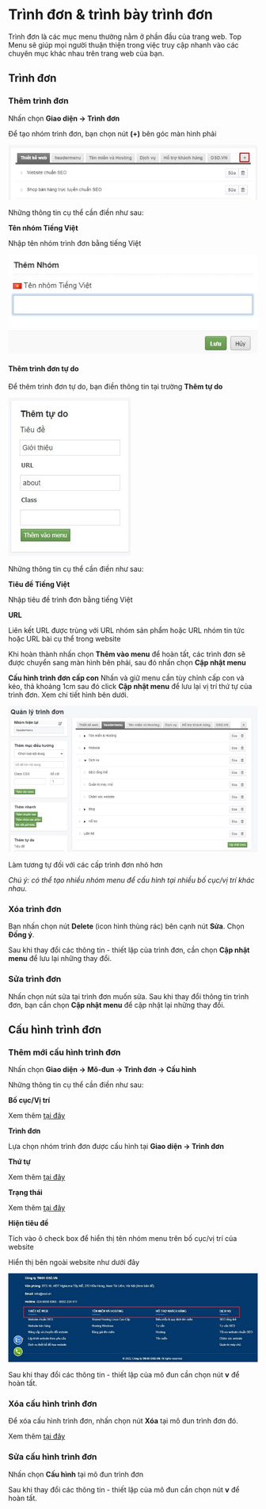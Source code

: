 
# Trình đơn & trình bày trình đơn

Trình đơn là các mục menu thường nằm ở phần đầu của trang web. Top Menu sẽ giúp mọi người thuận thiện trong việc truy cập nhanh vào các chuyên mục khác nhau trên trang web của bạn.

## Trình đơn

### Thêm trình đơn

Nhấn chọn **Giao diện -> Trình đơn**

Để tạo nhóm trình đơn, bạn chọn nút **(+)** bên góc màn hình phải

![trinh-don.jpg](img/trinh-don.jpg)

Những thông tin cụ thể cần điền như sau:

**Tên nhóm Tiếng Việt**

Nhập tên nhóm trình đơn bằng tiếng Việt

![trinh-don-1.jpg](img/trinh-don-1.jpg)

#### Thêm trình đơn tự do

Để thêm trình đơn tự do, bạn điền thông tin tại trường **Thêm tự do**

![trinh-don-2.jpg](img/trinh-don-2.jpg)

Những thông tin cụ thể cần điền như sau:

**Tiêu đề Tiếng Việt**

Nhập tiêu đề trình đơn bằng tiếng Việt

**URL**

Liên kết URL được trùng với URL nhóm sản phẩm hoặc URL nhóm tin tức hoặc URL bài cụ thể trong website 

Khi hoàn thành nhấn chọn **Thêm vào menu** để hoàn tất, các trình đơn sẽ được chuyển sang màn hình bên phải, sau đó nhấn chọn **Cập nhật menu**

**Cấu hình trình đơn cấp con** Nhấn và giữ menu cần tùy chỉnh cấp con và kéo, thả khoảng 1cm sau đó click **Cập nhật menu** để lưu lại vị trí thứ tự của trình đơn. Xem chi tiết hình bên dưới.

![trinh-don-7.jpg](img/trinh-don-7.jpg)

Làm tương tự đối với các cấp trình đơn nhỏ hơn

_Chú ý: có thể tạo nhiều nhóm menu để cấu hình tại nhiều bố cục/vị trí khác nhau._

### Xóa trình đơn

Bạn nhấn chọn nút **Delete** (icon hình thùng rác) bên cạnh nút **Sửa**. Chọn **Đồng ý**.

Sau khi thay đổi các thông tin - thiết lập của trình đơn, cần chọn **Cập nhật menu** để lưu lại những thay đổi.

### Sửa trình đơn

Nhấn chọn nút sửa tại trình đơn muốn sửa. Sau khi thay đổi thông tin trình đơn, bạn cần chọn **Cập nhật menu** để cập nhật lại những thay đổi.

## Cấu hình trình đơn

### Thêm mới cấu hình trình đơn

Nhấn chọn **Giao diện -> Mô-đun -> Trình đơn -> Cấu hình**

Những thông tin cụ thể cần điền như sau:

**Bố cục/Vị trí**

Xem thêm [tại đây](https://simplemag.osd.vn/docs/common/logic#b%E1%BB%91-c%E1%BB%A5c-v%C3%A0-v%E1%BB%8B-tr%C3%AD)

**Trình đơn**

Lựa chọn nhóm trình đơn được cấu hình tại **Giao diện -> Trình đơn**

**Thứ tự**

Xem thêm [tại đây](https://simplemag.osd.vn/docs/common/logic/#th%E1%BB%A9-t%E1%BB%B1-s%E1%BA%AFp-x%E1%BA%BFp-l%C3%A0-s%E1%BB%91-ch%E1%BB%89-%C4%91%E1%BB%8Bnh)

**Trạng thái**

Xem thêm [tại đây](https://simplemag.osd.vn/docs/common/logic/#tr%E1%BA%A1ng-th%C3%A1i)

**Hiện tiêu đề**

Tích vào ô check box để hiển thị tên nhóm menu trên bố cục/vị trí của website

Hiển thị bên ngoài website như dưới đây

![trinh-don-9.jpg](img/trinh-don-9.jpg)

Sau khi thay đổi các thông tin - thiết lập của mô đun cần chọn nút **v** để hoàn tất.

### Xóa cấu hình trình đơn

Để xóa cấu hình trình đơn, nhấn chọn nút **Xóa** tại mô đun trình đơn đó.

Xem thêm [tại đây](https://simplemag.osd.vn/docs/common/logic#x%C3%B3a-c%C3%A1c-m%E1%BB%A5c-c%C3%A1c-th%C3%A0nh-ph%E1%BA%A7n-th%C3%B4ng-tin)

### Sửa cấu hình trình đơn

Nhấn chọn **Cấu hình** tại mô đun trình đơn

Sau khi thay đổi các thông tin - thiết lập của mô đun cần chọn nút **v** để hoàn tất.
